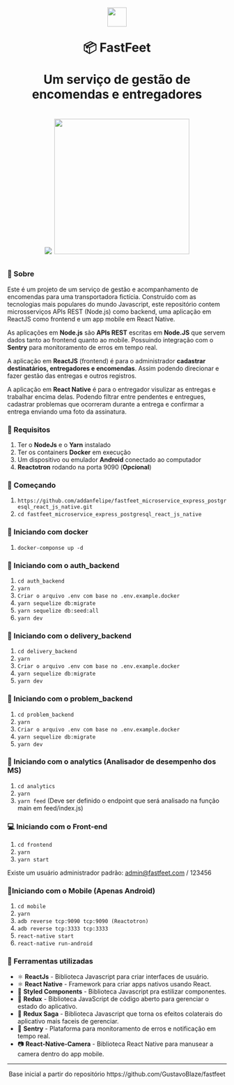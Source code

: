 <h1 align="center">
  <p><img src='./img/logo.png' height="44"></p>
  📦 FastFeet
  <p>Um serviço de gestão de encomendas e entregadores</p>
</h1>

<h1 align="center">
  <p align="center">
    <img src='./img/desktop.gif'>
    <img src="./img/mobile.gif" height="310">
  </p>
    
</h1>


### 📜 Sobre
Este é um projeto de um serviço de gestão e acompanhamento de encomendas para uma transportadora fictícia. Construído com as tecnologias mais populares do mundo Javascript, este repositório contem microsserviços APIs REST (Node.js) como backend, uma aplicação em ReactJS como frontend e um app mobile em React Native.

As aplicações em **Node.js** são **APIs REST** escritas em **Node.JS** que servem dados tanto ao frontend quanto ao mobile. Possuindo integração com o **Sentry** para monitoramento de erros em tempo real.

A aplicação em **ReactJS** (frontend) é para o administrador **cadastrar destinatários, entregadores e encomendas**. Assim podendo direcionar e fazer gestão das entregas e outros registros.

A aplicação em **React Native** é para o entregador visulizar as entregas e trabalhar encima delas. Podendo filtrar entre pendentes e entregues, cadastrar problemas que ocorreram durante a entrega e confirmar a entrega enviando uma foto da assinatura.

### 🔽 Requisitos
1. Ter o **NodeJs** e o **Yarn** instalado
2. Ter os containers **Docker** em execução
3. Um dispositivo ou emulador **Android** conectado ao computador
4. **Reactotron** rodando na porta 9090 (**Opcional**)

### :rocket: Começando
1. ``https://github.com/addanfelipe/fastfeet_microservice_express_postgresql_react_js_native.git``
2. ``cd fastfeet_microservice_express_postgresql_react_js_native``

### :rocket: Iniciando com docker
1. ``docker-componse up -d``

### :rocket: Iniciando com o auth_backend
1. ``cd auth_backend``
2. ``yarn``
3. ``Criar o arquivo .env com base no .env.example.docker``
4. ``yarn sequelize db:migrate``
5. ``yarn sequelize db:seed:all``
6. ``yarn dev``

### :rocket: Iniciando com o delivery_backend
1. ``cd delivery_backend``
2. ``yarn``
3. ``Criar o arquivo .env com base no .env.example.docker``
4. ``yarn sequelize db:migrate``
5. ``yarn dev``

### :rocket: Iniciando com o problem_backend
1. ``cd problem_backend``
2. ``yarn``
3. ``Criar o arquivo .env com base no .env.example.docker``
4. ``yarn sequelize db:migrate``
5. ``yarn dev``

### :rocket: Iniciando com o analytics (Analisador de desempenho dos MS)
1. ``cd analytics``
2. ``yarn``
3. ``yarn feed`` (Deve ser definido o endpoint que será analisado na função main em feed/index.js)


### 💻 Iniciando com o Front-end 
1. ``cd frontend``
2. ``yarn``
3. ``yarn start``

Existe um usuário administrador padrão: admin@fastfeet.com / 123456

### 📱Iniciando com o Mobile (Apenas Android)
1. ``cd mobile``
2. ``yarn``
3. ``adb reverse tcp:9090 tcp:9090 (Reactotron)``
4. ``adb reverse tcp:3333 tcp:3333``
5. ``react-native start``
6. ``react-native run-android``

### 🧰  Ferramentas utilizadas
- ⚛️ **ReactJs** - Biblioteca Javascript para criar interfaces de usuário.
- ⚛️ **React Native** - Framework para criar apps nativos usando React.
- 💅 **Styled Components** - Biblioteca Javascript pra estilizar componentes.
- 🔁 **Redux** - Biblioteca JavaScript de código aberto para gerenciar o estado do aplicativo.
- 🔂 **Redux Saga** - Biblioteca Javascript que torna os efeitos colaterais do aplicativo mais faceis de gerenciar.
- 📛 **Sentry** - Plataforma para monitoramento de erros e notificação em tempo real.
- 📷 **React-Native-Camera** - Biblioteca React Native para manusear a camera dentro do app mobile. 

<hr>
<p align="center">Base inicial a partir do repositório https://github.com/GustavoBlaze/fastfeet</p>
